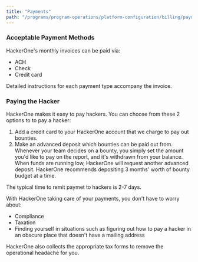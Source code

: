 ```yaml
---
title: "Payments"
path: "/programs/program-operations/platform-configuration/billing/payments"
---
```


### Acceptable Payment Methods
HackerOne's monthly invoices can be paid via:
* ACH
* Check
* Credit card

Detailed instructions for each payment type accompany the invoice. 

### Paying the Hacker
HackerOne makes it easy to pay hackers. You can choose from these 2 options to to pay a hacker:
1. Add a credit card to your HackerOne account that we charge to pay out bounties.
2. Make an advanced deposit which bounties can be paid out from. Whenever your team decides on a bounty, you simply set the amount you'd like to pay on the report, and it's withdrawn from your balance. When funds are running low, HackerOne will request another advanced deposit. HackerOne recommends depositing 3 months' worth of bounty budget at a time.

The typical time to remit paymet to hackers is 2-7 days. 

With HackerOne taking care of your payments, you don't have to worry about:
* Compliance
* Taxation
* Finding yourself in situations such as figuring out how to pay a hacker in an obscure place that doesn't have a mailing address

HackerOne also collects the appropriate tax forms to remove the operational headache for you. 
